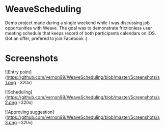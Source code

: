 WeaveScheduling
===============

Demo project made during a single weekend while I was discussing job opportunities with Weave. The goal was to demonstrate frictionless user meeting schedule that keeps record of both participants calendars on iOS. Got an offer, prefered to join Facebook :)

Screenshots
===============

![Entry point](https://github.com/vernon99/WeaveScheduling/blob/master/Screenshots/s1.png =320x)

![Scheduling](https://github.com/vernon99/WeaveScheduling/blob/master/Screenshots/s2.png =320x)

![Approving suggestion](https://github.com/vernon99/WeaveScheduling/blob/master/Screenshots/s3.png =320x)